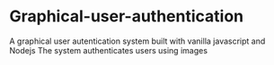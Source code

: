 # Graphical-user-authentication
A graphical user autentication system built with vanilla javascript and Nodejs
The system authenticates users using images
